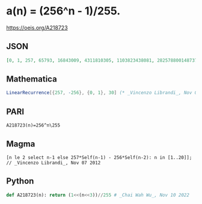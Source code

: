 # a\(n\) \= \(256^n \- 1\)/255\.
https://oeis.org/A218723
## JSON
```JSON
[0, 1, 257, 65793, 16843009, 4311810305, 1103823438081, 282578800148737, 72340172838076673, 18519084246547628289, 4740885567116192841985, 1213666705181745367548161, 310698676526526814092329217, 79538861190790864407636279553, 20361948464842461288354887565569]
```
## Mathematica
```Mathematica
LinearRecurrence[{257, -256}, {0, 1}, 30] (* _Vincenzo Librandi_, Nov 07 2012 *)
```
## PARI
```PARI
A218723(n)=256^n\255
```
## Magma
```Magma
[n le 2 select n-1 else 257*Self(n-1) - 256*Self(n-2): n in [1..20]]; // _Vincenzo Librandi_, Nov 07 2012
```
## Python
```Python
def A218723(n): return (1<<(n<<3))//255 # _Chai Wah Wu_, Nov 10 2022
```
